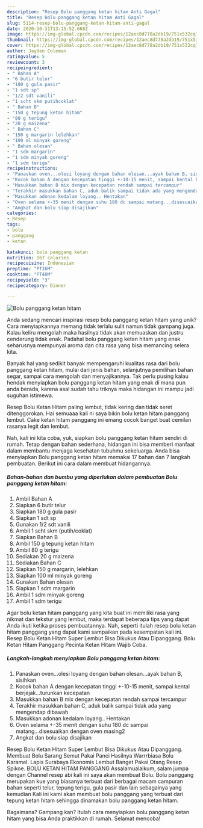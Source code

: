 ```yaml
---
description: "Resep Bolu panggang ketan hitam Anti Gagal"
title: "Resep Bolu panggang ketan hitam Anti Gagal"
slug: 5114-resep-bolu-panggang-ketan-hitam-anti-gagal
date: 2020-10-31T13:15:52.668Z
image: https://img-global.cpcdn.com/recipes/12aec8d778a2db19/751x532cq70/bolu-panggang-ketan-hitam-foto-resep-utama.jpg
thumbnail: https://img-global.cpcdn.com/recipes/12aec8d778a2db19/751x532cq70/bolu-panggang-ketan-hitam-foto-resep-utama.jpg
cover: https://img-global.cpcdn.com/recipes/12aec8d778a2db19/751x532cq70/bolu-panggang-ketan-hitam-foto-resep-utama.jpg
author: Jayden Coleman
ratingvalue: 5
reviewcount: 3
recipeingredient:
- " Bahan A"
- "6 butir telur"
- "180 g gula pasir"
- "1 sdt sp"
- "1/2 sdt vanili"
- "1 scht skm putihcoklat"
- " Bahan B"
- "150 g tepung ketan hitam"
- "80 g terigu"
- "20 g maizena"
- " Bahan C"
- "150 g margarin lelehkan"
- "100 ml minyak goreng"
- " Bahan olesan"
- "1 sdm margarin"
- "1 sdm minyak goreng"
- "1 sdm terigu"
recipeinstructions:
- "Panaskan oven...olesi loyang dengan bahan olesan...ayak bahan B, sisihkan"
- "Kocok bahan A dengan kecepatan tinggi +-10-15 menit, sampai kental berjejak...turunkan kecepatan"
- "Masukkan bahan B mix dengan kecepatan rendah sampai tercampur"
- "Terakhir masukkan bahan C, aduk balik sampai tidak ada yang mengendap dibawah"
- "Masukkan adonan kedalam loyang.. Hentakan"
- "Oven selama +-35 menit dengan suhu 180 dc sampai matang...disesuaikan dengan oven masing2"
- "Angkat dan bolu siap disajikan"
categories:
- Resep
tags:
- bolu
- panggang
- ketan

katakunci: bolu panggang ketan 
nutrition: 167 calories
recipecuisine: Indonesian
preptime: "PT16M"
cooktime: "PT48M"
recipeyield: "3"
recipecategory: Dinner

---
```



![Bolu panggang ketan hitam](https://img-global.cpcdn.com/recipes/12aec8d778a2db19/751x532cq70/bolu-panggang-ketan-hitam-foto-resep-utama.jpg)

Anda sedang mencari inspirasi resep bolu panggang ketan hitam yang unik? Cara menyiapkannya memang tidak terlalu sulit namun tidak gampang juga. Kalau keliru mengolah maka hasilnya tidak akan memuaskan dan justru cenderung tidak enak. Padahal bolu panggang ketan hitam yang enak seharusnya mempunyai aroma dan cita rasa yang bisa memancing selera kita.

Banyak hal yang sedikit banyak mempengaruhi kualitas rasa dari bolu panggang ketan hitam, mulai dari jenis bahan, selanjutnya pemilihan bahan segar, sampai cara mengolah dan menyajikannya. Tak perlu pusing kalau hendak menyiapkan bolu panggang ketan hitam yang enak di mana pun anda berada, karena asal sudah tahu triknya maka hidangan ini mampu jadi suguhan istimewa.

Resep Bolu Ketan Hitam paling lembut, tidak kering dan tidak seret ditenggorokan. Hai semuaaa kali ni saya bikin bolu ketan hitam panggang lembut. Cake ketan hitam panggang ini emang cocok banget buat cemilan rasanya legit dan lembut.


Nah, kali ini kita coba, yuk, siapkan bolu panggang ketan hitam sendiri di rumah. Tetap dengan bahan sederhana, hidangan ini bisa memberi manfaat dalam membantu menjaga kesehatan tubuhmu sekeluarga. Anda bisa menyiapkan Bolu panggang ketan hitam memakai 17 bahan dan 7 langkah pembuatan. Berikut ini cara dalam membuat hidangannya.

<!--inarticleads1-->

##### Bahan-bahan dan bumbu yang diperlukan dalam pembuatan Bolu panggang ketan hitam:

1. Ambil  Bahan A
1. Siapkan 6 butir telur
1. Siapkan 180 g gula pasir
1. Siapkan 1 sdt sp
1. Gunakan 1/2 sdt vanili
1. Ambil 1 scht skm (putih/coklat)
1. Siapkan  Bahan B
1. Ambil 150 g tepung ketan hitam
1. Ambil 80 g terigu
1. Sediakan 20 g maizena
1. Sediakan  Bahan C
1. Siapkan 150 g margarin, lelehkan
1. Siapkan 100 ml minyak goreng
1. Gunakan  Bahan olesan
1. Siapkan 1 sdm margarin
1. Ambil 1 sdm minyak goreng
1. Ambil 1 sdm terigu


Agar bolu ketan hitam panggang yang kita buat ini memiliki rasa yang nikmat dan tekstur yang lembut, maka terdapat beberapa tips yang dapat Anda ikuti ketika proses pembuatannya. Nah, seperti itulah resep bolu ketan hitam panggang yang dapat kami sampaikan pada kesempatan kali ini. Resep Bolu Ketan Hitam Super Lembut Bisa Dikukus Atau Dipanggang. Bolu Ketan Hitam Panggang Pecinta Ketan Hitam Wajib Coba. 

<!--inarticleads2-->

##### Langkah-langkah menyiapkan Bolu panggang ketan hitam:

1. Panaskan oven...olesi loyang dengan bahan olesan...ayak bahan B, sisihkan
1. Kocok bahan A dengan kecepatan tinggi +-10-15 menit, sampai kental berjejak...turunkan kecepatan
1. Masukkan bahan B mix dengan kecepatan rendah sampai tercampur
1. Terakhir masukkan bahan C, aduk balik sampai tidak ada yang mengendap dibawah
1. Masukkan adonan kedalam loyang.. Hentakan
1. Oven selama +-35 menit dengan suhu 180 dc sampai matang...disesuaikan dengan oven masing2
1. Angkat dan bolu siap disajikan


Resep Bolu Ketan Hitam Super Lembut Bisa Dikukus Atau Dipanggang. Membuat Bolu Sarang Semut Pakai Panci Hasilnya Warrrbiasa Bolu Karamel. Lapis Surabaya Ekonomis Lembut Banget Pakai Otang Resep Spikoe. BOLU KETAN HITAM PANGGANG Assalamualaikum, salam jumpa dengan Channel resep abi kali ini saya akan membuat Bolu. Bolu panggang merupakan kue yang biasanya terbuat dari berbagai macam campuran bahan seperti telur, tepung terigu, gula pasir dan lain sebagainya yang kemudian Kali ini kami akan membuat bolu panggang yang terbuat dari tepung ketan hitam sehingga dinamakan bolu panggang ketan hitam. 

Bagaimana? Gampang kan? Itulah cara menyiapkan bolu panggang ketan hitam yang bisa Anda praktikkan di rumah. Selamat mencoba!
